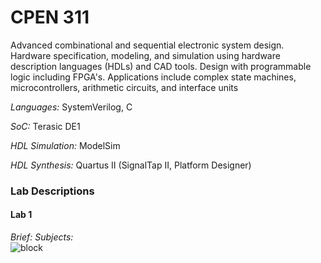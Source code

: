 # CPEN 311

Advanced combinational and sequential electronic system design. Hardware specification, modeling, and simulation using hardware description languages (HDLs) and CAD tools. Design with programmable logic including FPGA's. Applications include complex state machines, microcontrollers, arithmetic circuits, and interface units

*Languages:* SystemVerilog, C

*SoC:* Terasic DE1

*HDL Simulation:* ModelSim

*HDL Synthesis:* Quartus II (SignalTap II, Platform Designer)


### Lab Descriptions

#### Lab 1

*Brief:* 
*Subjects:*  
![block](figures/block_diagram)





